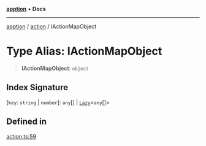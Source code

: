 [**apption**](../../README.md) • **Docs**

***

[apption](../../modules.md) / [action](../README.md) / IActionMapObject

# Type Alias: IActionMapObject

> **IActionMapObject**: `object`

## Index Signature

 \[`key`: `string` \| `number`\]: `any`[] \| [`Lazy`](../classes/Lazy.md)\<`any`[]\>

## Defined in

[action.ts:59](https://github.com/mksunny1/apption/blob/1b614adcd1980e91a6414cd2431809f5010e6ec2/src/action.ts#L59)

